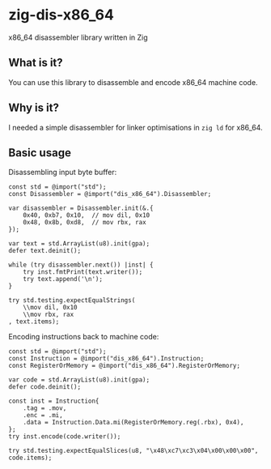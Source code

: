 # zig-dis-x86_64
x86_64 disassembler library written in Zig

## What is it?

You can use this library to disassemble and encode x86_64 machine code.

## Why is it?

I needed a simple disassembler for linker optimisations in `zig ld` for x86_64.

## Basic usage

Disassembling input byte buffer:

```zig
const std = @import("std");
const Disassembler = @import("dis_x86_64").Disassembler;

var disassembler = Disassembler.init(&.{
    0x40, 0xb7, 0x10,  // mov dil, 0x10
    0x48, 0x8b, 0xd8,  // mov rbx, rax
});

var text = std.ArrayList(u8).init(gpa);
defer text.deinit();

while (try disassembler.next()) |inst| {
    try inst.fmtPrint(text.writer());
    try text.append('\n');
}

try std.testing.expectEqualStrings(
    \\mov dil, 0x10
    \\mov rbx, rax
, text.items);
```

Encoding instructions back to machine code:

```zig
const std = @import("std");
const Instruction = @import("dis_x86_64").Instruction;
const RegisterOrMemory = @import("dis_x86_64").RegisterOrMemory;

var code = std.ArrayList(u8).init(gpa);
defer code.deinit();

const inst = Instruction{
    .tag = .mov,
    .enc = .mi,
    .data = Instruction.Data.mi(RegisterOrMemory.reg(.rbx), 0x4),
};
try inst.encode(code.writer());

try std.testing.expectEqualSlices(u8, "\x48\xc7\xc3\x04\x00\x00\x00", code.items);
```
